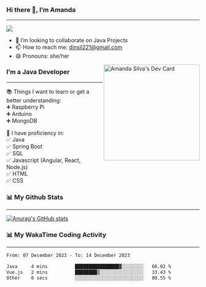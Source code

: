 ### Hi there 👋, I’m Amanda
______________________________________________________________________________________________
![](https://komarev.com/ghpvc/?username=amanda-dasilva)

- 👯 I’m looking to collaborate on Java Projects
- 📫 How to reach me: dinsil221@gmail.com
- 😄 Pronouns: she/her

<a href="https://app.daily.dev/amandasilva"><img align="right" src="https://api.daily.dev/devcards/1570c08eeb544cb499dd79d3e26fd8c9.png?r=clu" width="250" alt="Amanda Silva's Dev Card"/></a>






### I’m a Java Developer
______________________________________________________________________________________________

📚 Things I want to learn or get a better understanding:<br />
   :heavy_plus_sign: Raspberry Pi<br />
   :heavy_plus_sign: Arduino<br />
   :heavy_plus_sign: MongoDB<br />
 
 🎉 I have proficiency in:<br />
   :white_check_mark: Java<br />
   :white_check_mark: Spring Boot<br />
   :white_check_mark: SQL<br />
   :white_check_mark: Javascript (Angular, React, Node.js)<br />
   :white_check_mark: HTML<br />
   :white_check_mark: CSS<br />
 
 
### 📊 My Github Stats
______________________________________________________________________________________________
[![Anurag's GitHub stats](https://github-readme-stats.vercel.app/api?username=amanda-dasilva&show_icons=true&theme=dark)](https://github.com/amanda-dasilva/github-readme-stats)


### 📊 My WakaTime Coding Activity
______________________________________________________________________________________________
<!--START_SECTION:waka-->

```txt
From: 07 December 2023 - To: 14 December 2023

Java     4 mins          ████████████████▓░░░░░░░░   66.02 %
Vue.js   2 mins          ████████▒░░░░░░░░░░░░░░░░   33.43 %
Other    0 secs          ░░░░░░░░░░░░░░░░░░░░░░░░░   00.55 %
```

<!--END_SECTION:waka-->





<!--
**amanda-dasilva/amanda-dasilva** is a ✨ _special_ ✨ repository because its `README.md` (this file) appears on your GitHub profile.

Here are some ideas to get you started:

- 🔭 I’m currently working on ...
- 🌱 I’m currently learning ...
- 👯 I’m looking to collaborate on ...
- 🤔 I’m looking for help with ...
- 💬 Ask me about ...
- 📫 How to reach me: ...
- 😄 Pronouns: ...
- ⚡ Fun fact: ...
-->
